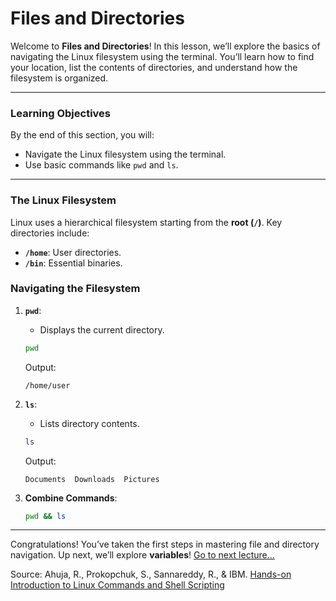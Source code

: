 # Files and Directories

Welcome to **Files and Directories**! In this lesson, we’ll explore the basics of navigating the Linux filesystem using the terminal. You’ll learn how to find your location, list the contents of directories, and understand how the filesystem is organized.

---

### Learning Objectives
By the end of this section, you will:
- Navigate the Linux filesystem using the terminal.
- Use basic commands like `pwd` and `ls`.

---

### The Linux Filesystem
Linux uses a hierarchical filesystem starting from the **root (`/`)**. Key directories include:
- **`/home`**: User directories.
- **`/bin`**: Essential binaries.

### Navigating the Filesystem
1. **`pwd`**:
   - Displays the current directory.
   ```bash
   pwd
   ```
   Output:
   ```
   /home/user
   ```

2. **`ls`**:
   - Lists directory contents.
   ```bash
   ls
   ```
   Output:
   ```
   Documents  Downloads  Pictures
   ```

3. **Combine Commands**:
   ```bash
   pwd && ls
   ```

---

Congratulations! You’ve taken the first steps in mastering file and directory navigation. Up next, we’ll explore **variables**!
[Go to next lecture...](./3.-Variables-and-User-Input.md)

Source:
Ahuja, R., Prokopchuk, S., Sannareddy, R., & IBM. [Hands-on Introduction to Linux Commands and Shell Scripting](https://www.coursera.org/learn/hands-on-introduction-to-linux-commands-and-shell-scripting/)